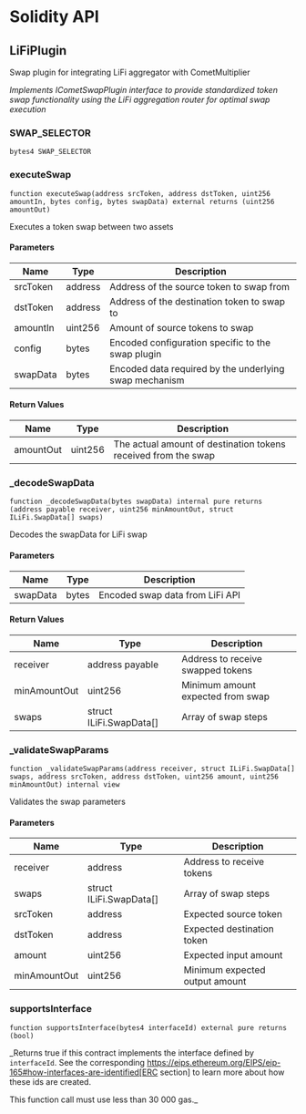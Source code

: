 # Solidity API

## LiFiPlugin

Swap plugin for integrating LiFi aggregator with CometMultiplier

_Implements ICometSwapPlugin interface to provide standardized token swap functionality
using the LiFi aggregation router for optimal swap execution_

### SWAP_SELECTOR

```solidity
bytes4 SWAP_SELECTOR
```

### executeSwap

```solidity
function executeSwap(address srcToken, address dstToken, uint256 amountIn, bytes config, bytes swapData) external returns (uint256 amountOut)
```

Executes a token swap between two assets

#### Parameters

| Name     | Type    | Description                                            |
| -------- | ------- | ------------------------------------------------------ |
| srcToken | address | Address of the source token to swap from               |
| dstToken | address | Address of the destination token to swap to            |
| amountIn | uint256 | Amount of source tokens to swap                        |
| config   | bytes   | Encoded configuration specific to the swap plugin      |
| swapData | bytes   | Encoded data required by the underlying swap mechanism |

#### Return Values

| Name      | Type    | Description                                                    |
| --------- | ------- | -------------------------------------------------------------- |
| amountOut | uint256 | The actual amount of destination tokens received from the swap |

### \_decodeSwapData

```solidity
function _decodeSwapData(bytes swapData) internal pure returns (address payable receiver, uint256 minAmountOut, struct ILiFi.SwapData[] swaps)
```

Decodes the swapData for LiFi swap

#### Parameters

| Name     | Type  | Description                     |
| -------- | ----- | ------------------------------- |
| swapData | bytes | Encoded swap data from LiFi API |

#### Return Values

| Name         | Type                    | Description                       |
| ------------ | ----------------------- | --------------------------------- |
| receiver     | address payable         | Address to receive swapped tokens |
| minAmountOut | uint256                 | Minimum amount expected from swap |
| swaps        | struct ILiFi.SwapData[] | Array of swap steps               |

### \_validateSwapParams

```solidity
function _validateSwapParams(address receiver, struct ILiFi.SwapData[] swaps, address srcToken, address dstToken, uint256 amount, uint256 minAmountOut) internal view
```

Validates the swap parameters

#### Parameters

| Name         | Type                    | Description                    |
| ------------ | ----------------------- | ------------------------------ |
| receiver     | address                 | Address to receive tokens      |
| swaps        | struct ILiFi.SwapData[] | Array of swap steps            |
| srcToken     | address                 | Expected source token          |
| dstToken     | address                 | Expected destination token     |
| amount       | uint256                 | Expected input amount          |
| minAmountOut | uint256                 | Minimum expected output amount |

### supportsInterface

```solidity
function supportsInterface(bytes4 interfaceId) external pure returns (bool)
```

\_Returns true if this contract implements the interface defined by
`interfaceId`. See the corresponding
https://eips.ethereum.org/EIPS/eip-165#how-interfaces-are-identified[ERC section]
to learn more about how these ids are created.

This function call must use less than 30 000 gas.\_
